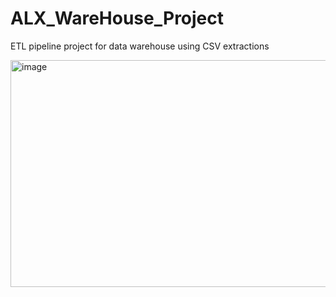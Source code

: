 # ALX_WareHouse_Project
ETL pipeline project for data warehouse using CSV extractions


<img width="726" height="363" alt="image" src="https://github.com/user-attachments/assets/a76070f7-9f5e-4e05-abd4-eaa71ff604fb" />
